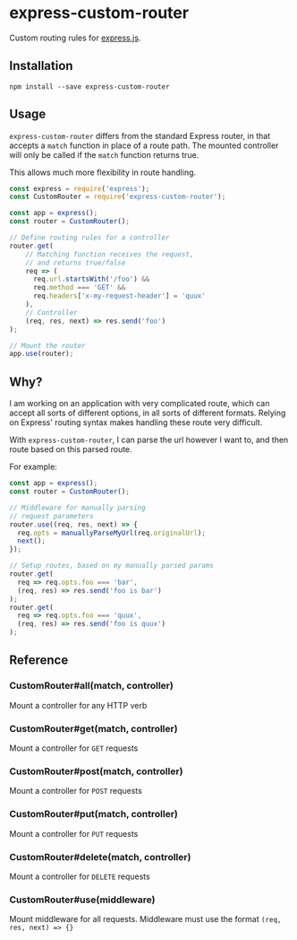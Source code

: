 # express-custom-router

Custom routing rules for [express.js](https://expressjs.com/).

## Installation

```
npm install --save express-custom-router
```

## Usage

`express-custom-router` differs from the standard Express router, in that accepts a `match` function in place of a route path. The mounted controller will only be called if the `match` function returns true.

This allows much more flexibility in route handling.

```js
const express = require('express');
const CustomRouter = require('express-custom-router');

const app = express();
const router = CustomRouter();

// Define routing rules for a controller
router.get(
    // Matching function receives the request,
    // and returns true/false
	req => (
	  req.url.startsWith('/foo') &&
	  req.method === 'GET' &&
	  req.headers['x-my-request-header'] = 'quux'
	),
	// Controller
	(req, res, next) => res.send('foo')
);

// Mount the router
app.use(router);
```

## Why?

I am working on an application with very complicated route, which can accept all sorts of different options, in all sorts of different formats. Relying on Express' routing syntax makes handling these route very difficult. 

With `express-custom-router`, I can parse the url however I want to, and then route based on this parsed route.

For example:

```js
const app = express();
const router = CustomRouter();

// Middleware for manually parsing
// request parameters
router.use((req, res, next) => {
  req.opts = manuallyParseMyUrl(req.originalUrl);
  next();
});

// Setup routes, based on my manually parsed params
router.get(
  req => req.opts.foo === 'bar',
  (req, res) => res.send('foo is bar')
);
router.get(
  req => req.opts.foo === 'quux',
  (req, res) => res.send('foo is quux')
);
```

## Reference

### CustomRouter#all(match, controller)

Mount a controller for any HTTP verb

### CustomRouter#get(match, controller)

Mount a controller for `GET` requests

### CustomRouter#post(match, controller)

Mount a controller for `POST` requests

### CustomRouter#put(match, controller)

Mount a controller for `PUT` requests

### CustomRouter#delete(match, controller)

Mount a controller for `DELETE` requests

### CustomRouter#use(middleware)

Mount middleware for all requests. Middleware must use the format `(req, res, next) => {}`
